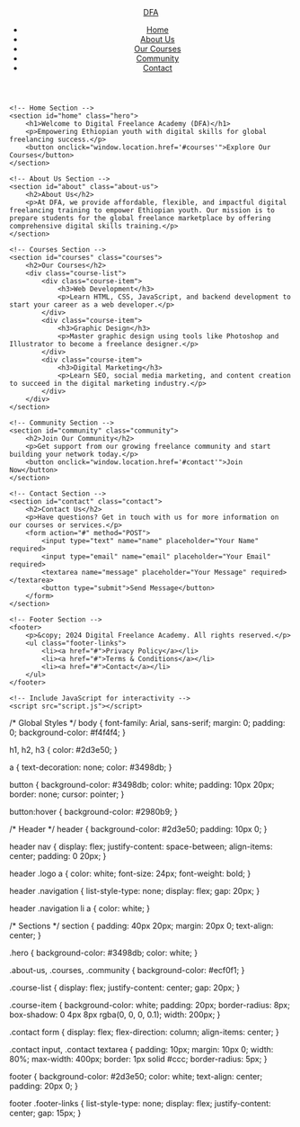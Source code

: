 
<!DOCTYPE html>
<html lang="en">
<head>
    <meta charset="UTF-8">
    <meta name="viewport" content="width=device-width, initial-scale=1.0">
    <meta name="description" content="Digital Freelance Academy - Empowering the next generation of digital freelancers.">
    <meta name="keywords" content="freelance, academy, digital skills, Ethiopia, freelancing jobs, courses">
    <title>Digital Freelance Academy (DFA)</title>
    <!-- Include CSS for styling -->
    <link rel="stylesheet" href="styles.css">
</head>
<body>
    <!-- Header Section -->
    <header>
        <nav>
            <div class="logo">
                <a href="#">DFA</a> <!-- Logo of your academy -->
            </div>
            <ul class="navigation">
                <li><a href="#home">Home</a></li>
                <li><a href="#about">About Us</a></li>
                <li><a href="#courses">Our Courses</a></li>
                <li><a href="#community">Community</a></li>
                <li><a href="#contact">Contact</a></li>
            </ul>
        </nav>
    </header>

    <!-- Home Section -->
    <section id="home" class="hero">
        <h1>Welcome to Digital Freelance Academy (DFA)</h1>
        <p>Empowering Ethiopian youth with digital skills for global freelancing success.</p>
        <button onclick="window.location.href='#courses'">Explore Our Courses</button>
    </section>

    <!-- About Us Section -->
    <section id="about" class="about-us">
        <h2>About Us</h2>
        <p>At DFA, we provide affordable, flexible, and impactful digital freelancing training to empower Ethiopian youth. Our mission is to prepare students for the global freelance marketplace by offering comprehensive digital skills training.</p>
    </section>

    <!-- Courses Section -->
    <section id="courses" class="courses">
        <h2>Our Courses</h2>
        <div class="course-list">
            <div class="course-item">
                <h3>Web Development</h3>
                <p>Learn HTML, CSS, JavaScript, and backend development to start your career as a web developer.</p>
            </div>
            <div class="course-item">
                <h3>Graphic Design</h3>
                <p>Master graphic design using tools like Photoshop and Illustrator to become a freelance designer.</p>
            </div>
            <div class="course-item">
                <h3>Digital Marketing</h3>
                <p>Learn SEO, social media marketing, and content creation to succeed in the digital marketing industry.</p>
            </div>
        </div>
    </section>

    <!-- Community Section -->
    <section id="community" class="community">
        <h2>Join Our Community</h2>
        <p>Get support from our growing freelance community and start building your network today.</p>
        <button onclick="window.location.href='#contact'">Join Now</button>
    </section>

    <!-- Contact Section -->
    <section id="contact" class="contact">
        <h2>Contact Us</h2>
        <p>Have questions? Get in touch with us for more information on our courses or services.</p>
        <form action="#" method="POST">
            <input type="text" name="name" placeholder="Your Name" required>
            <input type="email" name="email" placeholder="Your Email" required>
            <textarea name="message" placeholder="Your Message" required></textarea>
            <button type="submit">Send Message</button>
        </form>
    </section>

    <!-- Footer Section -->
    <footer>
        <p>&copy; 2024 Digital Freelance Academy. All rights reserved.</p>
        <ul class="footer-links">
            <li><a href="#">Privacy Policy</a></li>
            <li><a href="#">Terms & Conditions</a></li>
            <li><a href="#">Contact</a></li>
        </ul>
    </footer>

    <!-- Include JavaScript for interactivity -->
    <script src="script.js"></script>
</body>
</html>

/* Global Styles */
body {
    font-family: Arial, sans-serif;
    margin: 0;
    padding: 0;
    background-color: #f4f4f4;
}

h1, h2, h3 {
    color: #2d3e50;
}

a {
    text-decoration: none;
    color: #3498db;
}

button {
    background-color: #3498db;
    color: white;
    padding: 10px 20px;
    border: none;
    cursor: pointer;
}

button:hover {
    background-color: #2980b9;
}

/* Header */
header {
    background-color: #2d3e50;
    padding: 10px 0;
}

header nav {
    display: flex;
    justify-content: space-between;
    align-items: center;
    padding: 0 20px;
}

header .logo a {
    color: white;
    font-size: 24px;
    font-weight: bold;
}

header .navigation {
    list-style-type: none;
    display: flex;
    gap: 20px;
}

header .navigation li a {
    color: white;
}

/* Sections */
section {
    padding: 40px 20px;
    margin: 20px 0;
    text-align: center;
}

.hero {
    background-color: #3498db;
    color: white;
}

.about-us, .courses, .community {
    background-color: #ecf0f1;
}

.course-list {
    display: flex;
    justify-content: center;
    gap: 20px;
}

.course-item {
    background-color: white;
    padding: 20px;
    border-radius: 8px;
    box-shadow: 0 4px 8px rgba(0, 0, 0, 0.1);
    width: 200px;
}

.contact form {
    display: flex;
    flex-direction: column;
    align-items: center;
}

.contact input, .contact textarea {
    padding: 10px;
    margin: 10px 0;
    width: 80%;
    max-width: 400px;
    border: 1px solid #ccc;
    border-radius: 5px;
}

footer {
    background-color: #2d3e50;
    color: white;
    text-align: center;
    padding: 20px 0;
}

footer .footer-links {
    list-style-type: none;
    display: flex;
    justify-content: center;
    gap: 15px;
}
